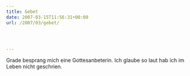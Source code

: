 ```yaml
---
title: Gebet
date: 2007-03-15T11:56:31+00:00
url: /2007/03/gebet/




---
```

Grade besprang mich eine Gottesanbeterin. Ich glaube so laut hab ich im Leben nicht geschrien.
